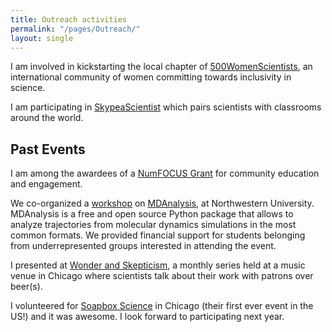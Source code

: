 ```yaml
---
title: Outreach activities
permalink: "/pages/Outreach/"
layout: single
---
```


I am involved in kickstarting the local chapter of [500WomenScientists](https://500womenscientists.org), an international community of women committing towards inclusivity in science. 

I am participating in [SkypeaScientist](https://www.skypeascientist.com) which pairs scientists with classrooms around the world. 

## Past Events

I am among the awardees of a [NumFOCUS Grant](https://numfocus.org/blog/summer-2018-open-source-development-grants) for community education and engagement.

We co-organized a [workshop](https://www.mdanalysis.org/WorkshopHackathon2018/) on [MDAnalysis](https://www.mdanalysis.org), at Northwestern University. MDAnalysis is a free and open source Python package that allows to analyze trajectories from molecular dynamics simulations in the most common formats. We provided financial support for students belonging from underrepresented groups interested in attending the event.


I presented at [Wonder and Skepticism](http://www.wonderandskepticism.com/about), a monthly series held at a music venue in Chicago where scientists talk about their work with patrons over beer(s).

I volunteered for [Soapbox Science](http://soapboxscience.org) in Chicago (their first ever event in the US!) and it was awesome. I look forward to participating next year.
